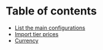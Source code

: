 # Table of contents

* [List the main configurations](README.md)
* [Import tier prices](import-tier-prices.md)
* [Currency](currency.md)
